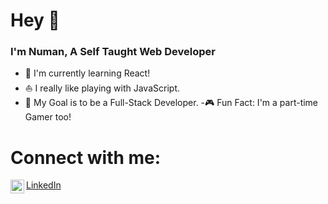 # Hey 👋

### I'm Numan, A Self Taught Web Developer

- 💁 I'm currently learning React!
- ⛵ I really like playing with JavaScript.
- 🏈 My Goal is to be a Full-Stack Developer.
-🎮 Fun Fact: I'm a part-time Gamer too!

# Connect with me:

<img align="left" alt="LinkedIn" width="22px" src="https://img.icons8.com/cute-clipart/344/linkedin.png"/> [LinkedIn]

 <br />

[linkedin]: https://www.linkedin.com/in/numanjvd82/
